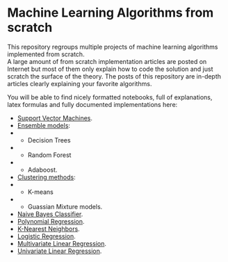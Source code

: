 # Machine Learning Algorithms from scratch

This repository regroups multiple projects of machine learning algorithms implemented from scratch.<br>
A large amount of from scratch implementation articles are posted on Internet but most of them only explain how to code the solution and just scratch the surface of the theory.
The posts of this repository are in-depth articles clearly explaining your favorite algorithms.

You will be able to find nicely formatted notebooks, full of explanations, latex formulas and fully documented implementations here:
- [Support Vector Machines](https://consciousml.github.io/blog/svm/kernel-trick/pytorch/eda/from-scratch/2020/09/26/Support-Vector-Machines.html).
- [Ensemble models](https://consciousml.github.io/blog/decision-tree/random-forest/adaboost/heart-disease/pytorch/eda/from-scratch/2020/09/23/Decision-Trees-and-Ensembles.html):
- - Decision Trees
- - Random Forest
- - Adaboost.
- [Clustering methods](https://consciousml.github.io/blog/kmeans/gmm/unsupervised/pytorch/eda/from-scratch/2020/09/20/Clustering-Methods.html):
- - K-means
- - Guassian Mixture models.
- [Naive Bayes Classifier](https://consciousml.github.io/blog/naive-bayes/alcohol/pytorch/eda/from-scratch/2020/09/17/Naive-Bayes-Classifier.html).
- [Polynomial Regression](https://consciousml.github.io/blog/polynomial-regression/pytorch/gradient-descent/from-scratch/2020/09/14/Polynomial-Regression.html).
- [K-Nearest Neighbors](https://consciousml.github.io/blog/knn/wine-quality/pytorch/eda/from-scratch/2020/09/13/K-Nearest-Neigbors.html).
- [Logistic Regression](https://consciousml.github.io/blog/logistic-regression/polynomial-regression/diabetes/pytorch/from-scratch/2020/09/12/Logistic-Regression.html).
- [Multivariate Linear Regression](https://consciousml.github.io/blog/linear-regression/car-price/pca/pytorch/from-scratch/2020/09/10/Multivariate-Linear-Regression.html).
- [Univariate Linear Regression](https://consciousml.github.io/blog/linear-regression/insurance-data/pytorch/from-scratch/2020/09/07/Linear-Regression.html).


